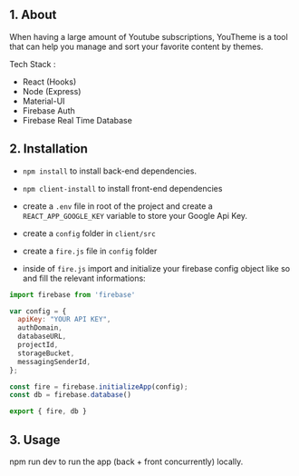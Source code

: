 ## 1. About

When having a large amount of Youtube subscriptions, YouTheme is a tool that can help you manage and sort your favorite content by themes.

Tech Stack :
- React (Hooks)
- Node (Express)
- Material-UI
- Firebase Auth
- Firebase Real Time Database

## 2. Installation

- `npm install` to install back-end dependencies.
- `npm client-install` to install front-end dependencies

- create a `.env` file in root of the project and create a `REACT_APP_GOOGLE_KEY` variable to store your Google Api Key.
- create a `config` folder in `client/src`
- create  a `fire.js` file in `config` folder
- inside of `fire.js` import and initialize your firebase config object like so and fill the relevant informations:

```javascript
import firebase from 'firebase'

var config = {
  apiKey: "YOUR API KEY",
  authDomain,
  databaseURL,
  projectId,
  storageBucket,
  messagingSenderId,
};

const fire = firebase.initializeApp(config);
const db = firebase.database()

export { fire, db }
```



## 3. Usage

npm run dev to run the app (back + front concurrently) locally.
